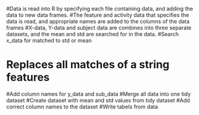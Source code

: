 #Data is read into R by specifying each file containing data, and adding the data to new data frames.
#The feature and activity data that specifies the data is read, and appropriate names are added to the columns of the data frames
#X-data, Y-data and subject data are combines into three separate datasets, and the mean and std are searched for in the data.
#Search x_data for matched to std or mean
# Replaces all matches of a string features
#Add column names for y_data and sub_data
#Merge all data into one tidy dataset
#Create dataset with mean and std values from tidy dataset
#Add correct column names to the dataset
#Write tabels from data
